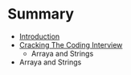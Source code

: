 # Summary

* [Introduction](README.md)
* [Cracking The Coding Interview](chapter1.md)
   * Arraya and Strings
* Arraya and Strings

